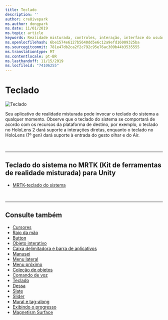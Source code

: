 ```yaml
---
title: Teclado
description: ''
author: cre8ivepark
ms.author: dongpark
ms.date: 11/01/2019
ms.topic: article
keywords: Realidade misturada, controles, interação, interface do usuário, UX
ms.openlocfilehash: 6be1574e6127b5640dd5e6c12a9efd16009325ba
ms.sourcegitcommit: 781e47db2ca2f2c792c95e76ac309b44b3535555
ms.translationtype: MT
ms.contentlocale: pt-BR
ms.lasthandoff: 11/15/2019
ms.locfileid: "74106255"
---
```

# <a name="keyboard"></a>Teclado

![Teclado](images/UX/UX_Hero_Keyboard.jpg)

Seu aplicativo de realidade misturada pode invocar o teclado do sistema a qualquer momento. Observe que o teclado do sistema se comportará de acordo com os recursos da plataforma de destino, por exemplo, o teclado no HoloLens 2 dará suporte a interações diretas, enquanto o teclado no HoloLens (1º gen) dará suporte à entrada do gesto olhar e do Air.


<br>

---

## <a name="system-keyboard-in-mrtkmixed-reality-toolkit-for-unity"></a>Teclado do sistema no MRTK (Kit de ferramentas de realidade misturada) para Unity

* [MRTK-teclado do sistema](https://microsoft.github.io/MixedRealityToolkit-Unity/Documentation/README_SystemKeyboard.html)

<br>

---

## <a name="see-also"></a>Consulte também

* [Cursores](cursors.md)
* [Raio da mão](point-and-commit.md)
* [Button](button.md)
* [Objeto interativo](interactable-object.md)
* [Caixa delimitadora e barra de aplicativos](app-bar-and-bounding-box.md)
* [Manusei](direct-manipulation.md)
* [Menu lateral](hand-menu.md)
* [Menu próximo](near-menu.md)
* [Coleção de objetos](object-collection.md)
* [Comando de voz](voice-input.md)
* [Teclado](keyboard.md)
* [Dessa](tooltip.md)
* [Slate](slate.md)
* [Slider](slider.md)
* [Mural e tag-along](billboarding-and-tag-along.md)
* [Exibindo o progresso](progress.md)
* [Magnetism Surface](surface-magnetism.md)